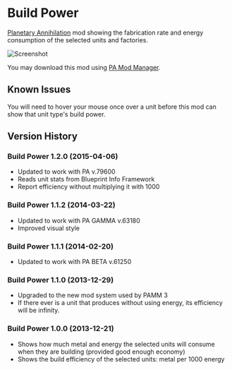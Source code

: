 
Build Power
===========

[Planetary Annihilation](http://www.uberent.com/pa/) mod showing the
fabrication rate and energy consumption of the selected units and
factories.

![Screenshot](http://repo.orfjackal.net/pa-mods/BuildPower_v1.2.0.png)

You may download this mod using [PA Mod Manager][PAMM].

[PAMM]: https://forums.uberent.com/threads/rel-pa-mod-manager-cross-platform.59992/


Known Issues
------------

You will need to hover your mouse once over a unit before this mod can show
that unit type's build power.


Version History
---------------

### Build Power 1.2.0 (2015-04-06)

- Updated to work with PA v.79600
- Reads unit stats from Blueprint Info Framework
- Report efficiency without multiplying it with 1000

### Build Power 1.1.2 (2014-03-22)

- Updated to work with PA GAMMA v.63180
- Improved visual style

### Build Power 1.1.1 (2014-02-20)

- Updated to work with PA BETA v.61250

### Build Power 1.1.0 (2013-12-29)

- Upgraded to the new mod system used by PAMM 3
- If there ever is a unit that produces without using energy, its
efficiency will be infinity.

### Build Power 1.0.0 (2013-12-21)

- Shows how much metal and energy the selected units will consume when they
are building (provided good enough economy)
- Shows the build efficiency of the selected units: metal per 1000 energy
